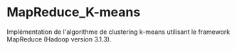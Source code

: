 # MapReduce_K-means
Implémentation de l'algorithme de clustering k-means utilisant le framework MapReduce (Hadoop version 3.1.3).
